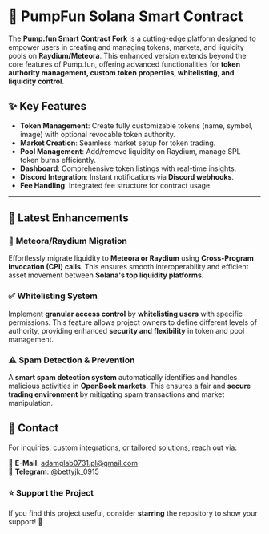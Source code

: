# 💊 PumpFun Solana Smart Contract  

The **Pump.fun Smart Contract Fork** is a cutting-edge platform designed to empower users in creating and managing tokens, markets, and liquidity pools on **Raydium/Meteora**. This enhanced version extends beyond the core features of Pump.fun, offering advanced functionalities for **token authority management, custom token properties, whitelisting, and liquidity control**.  

## ✨ Key Features  

- **Token Management**: Create fully customizable tokens (name, symbol, image) with optional revocable token authority.  
- **Market Creation**: Seamless market setup for token trading.  
- **Pool Management**: Add/remove liquidity on Raydium, manage SPL token burns efficiently.  
- **Dashboard**: Comprehensive token listings with real-time insights.  
- **Discord Integration**: Instant notifications via **Discord webhooks**.  
- **Fee Handling**: Integrated fee structure for contract usage.  

---

## 🚀 Latest Enhancements  

### 🔄 **Meteora/Raydium Migration**  
Effortlessly migrate liquidity to **Meteora or Raydium** using **Cross-Program Invocation (CPI) calls**. This ensures smooth interoperability and efficient asset movement between **Solana's top liquidity platforms**.  

### ✅ **Whitelisting System**  
Implement **granular access control** by **whitelisting users** with specific permissions. This feature allows project owners to define different levels of authority, providing enhanced **security and flexibility** in token and pool management.  

### ⚠️ **Spam Detection & Prevention**  
A **smart spam detection system** automatically identifies and handles malicious activities in **OpenBook markets**. This ensures a fair and **secure trading environment** by mitigating spam transactions and market manipulation.  

## 📩 Contact  
For inquiries, custom integrations, or tailored solutions, reach out via:  

📧 **E-Mail**: [adamglab0731.pl@gmail.com](mailto:adamglab0731.pl@gmail.com)  
💬 **Telegram**: [@bettyjk_0915](https://t.me/bettyjk_0915)  

### ⭐ **Support the Project**  
If you find this project useful, consider **starring** the repository to show your support! 🌟  

